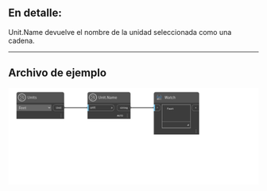 ## En detalle:
Unit.Name devuelve el nombre de la unidad seleccionada como una cadena.
___
## Archivo de ejemplo

![Unit.Name](./DynamoUnits.Unit.Name_img.png)
